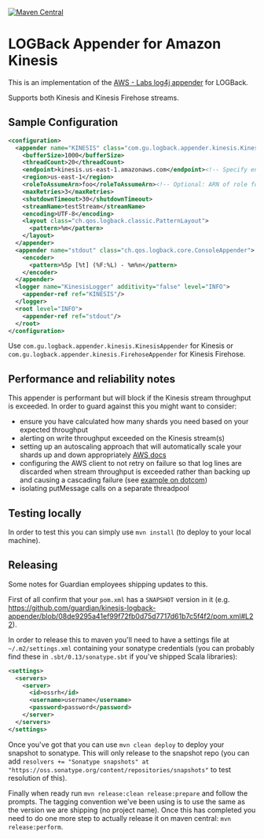 [![Maven Central](https://img.shields.io/maven-central/v/com.gu/kinesis-logback-appender.svg)](https://mvnrepository.com/artifact/com.gu/kinesis-logback-appender)

# LOGBack Appender for Amazon Kinesis

This is an implementation of the [AWS - Labs log4j appender](https://github.com/awslabs/kinesis-log4j-appender) for LOGBack.

Supports both Kinesis and Kinesis Firehose streams.

## Sample Configuration

```xml
<configuration>
  <appender name="KINESIS" class="com.gu.logback.appender.kinesis.KinesisAppender">
    <bufferSize>1000</bufferSize>
    <threadCount>20</threadCount>
    <endpoint>kinesis.us-east-1.amazonaws.com</endpoint><!-- Specify endpoint OR region -->
    <region>us-east-1</region>
    <roleToAssumeArn>foo</roleToAssumeArn><!-- Optional: ARN of role for cross account access -->
    <maxRetries>3</maxRetries>
    <shutdownTimeout>30</shutdownTimeout>
    <streamName>testStream</streamName>
    <encoding>UTF-8</encoding>
    <layout class="ch.qos.logback.classic.PatternLayout">
      <pattern>%m</pattern>
    </layout>
  </appender>
  <appender name="stdout" class="ch.qos.logback.core.ConsoleAppender">
    <encoder>
      <pattern>%5p [%t] (%F:%L) - %m%n</pattern>
    </encoder>
  </appender>
  <logger name="KinesisLogger" additivity="false" level="INFO">
    <appender-ref ref="KINESIS"/>
  </logger>
  <root level="INFO">
    <appender-ref ref="stdout"/>
  </root>
</configuration>
```

Use `com.gu.logback.appender.kinesis.KinesisAppender` for Kinesis or `com.gu.logback.appender.kinesis.FirehoseAppender` for Kinesis Firehose.

## Performance and reliability notes

This appender is performant but will block if the Kinesis stream throughput is exceeded. In order to guard against this you might want to consider:
  * ensure you have calculated how many shards you need based on your expected throughput 
  * alerting on write throughput exceeded on the Kinesis stream(s)
  * setting up an autoscaling approach that will automatically scale your shards up and down appropriately [AWS docs](https://aws.amazon.com/about-aws/whats-new/2016/11/amazon-kinesis-streams-scaling-and-shard-limit-monitoring-using-new-apis/)
  * configuring the AWS client to not retry on failure so that log lines are discarded when stream throughput is exceeded rather than backing up and causing a cascading failure (see [example on dotcom](https://github.com/guardian/frontend/blob/master/common/app/common/Logback/KinesisAdapter.scala))
  * isolating putMessage calls on a separate threadpool

## Testing locally

In order to test this you can simply use `mvn install` (to deploy to your local machine).

## Releasing

Some notes for Guardian employees shipping updates to this.

First of all confirm that your `pom.xml` has a `SNAPSHOT` version in it (e.g. https://github.com/guardian/kinesis-logback-appender/blob/08de9295a41ef99f72fb0d75d7717d61b7c5f4f2/pom.xml#L22).
 
In order to release this to maven you'll need to have a settings file at `~/.m2/settings.xml` containing your sonatype credentials (you can probably find these in `.sbt/0.13/sonatype.sbt` if you've shipped Scala libraries):
```xml
<settings>
  <servers>
    <server>
      <id>ossrh</id>
      <username>username</username>
      <password>password</password>
    </server>
  </servers>
</settings>
```

Once you've got that you can use `mvn clean deploy` to deploy your snapshot to sonatype. This will only release to the snapshot repo (you can add `resolvers += "Sonatype snapshots" at "https://oss.sonatype.org/content/repositories/snapshots"` to test resolution of this).

Finally when ready run `mvn release:clean release:prepare` and follow the prompts. The tagging convention we've been using is to use the same as the version we are shipping (no project name). Once this has completed you need to do one more step to actually release it on maven central: `mvn release:perform`.
